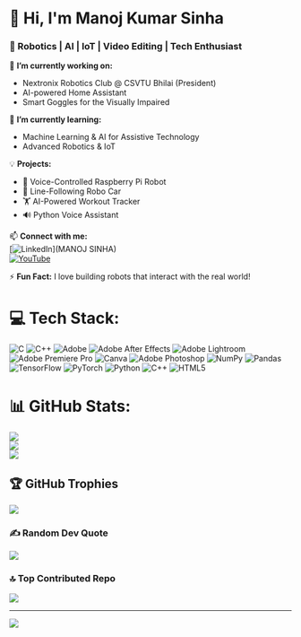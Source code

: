 # 👋 Hi, I'm Manoj Kumar Sinha  
### 🚀 Robotics | AI | IoT | Video Editing | Tech Enthusiast  

🔭 **I’m currently working on:**  
- Nextronix Robotics Club @ CSVTU Bhilai (President)  
- AI-powered Home Assistant  
- Smart Goggles for the Visually Impaired  

🌱 **I’m currently learning:**  
- Machine Learning & AI for Assistive Technology  
- Advanced Robotics & IoT  

💡 **Projects:**  
- 🤖 Voice-Controlled Raspberry Pi Robot  
- 🚗 Line-Following Robo Car  
- 🏋️ AI-Powered Workout Tracker  
- 🔊 Python Voice Assistant  

📫 **Connect with me:**  
[![LinkedIn](https://img.shields.io/badge/-LinkedIn-blue?style=flat&logo=Linkedin)](MANOJ SINHA)  
[![YouTube](https://img.shields.io/badge/-YouTube-red?style=flat&logo=YouTube)](your-youtube-channel)  



⚡ **Fun Fact:** I love building robots that interact with the real world!  





# 💻 Tech Stack:
![C](https://img.shields.io/badge/c-%2300599C.svg?style=plastic&logo=c&logoColor=white) ![C++](https://img.shields.io/badge/c++-%2300599C.svg?style=plastic&logo=c%2B%2B&logoColor=white) ![Adobe](https://img.shields.io/badge/adobe-%23FF0000.svg?style=plastic&logo=adobe&logoColor=white) ![Adobe After Effects](https://img.shields.io/badge/Adobe%20After%20Effects-9999FF.svg?style=plastic&logo=Adobe%20After%20Effects&logoColor=white) ![Adobe Lightroom](https://img.shields.io/badge/Adobe%20Lightroom-31A8FF.svg?style=plastic&logo=Adobe%20Lightroom&logoColor=white) ![Adobe Premiere Pro](https://img.shields.io/badge/Adobe%20Premiere%20Pro-9999FF.svg?style=plastic&logo=Adobe%20Premiere%20Pro&logoColor=white) ![Canva](https://img.shields.io/badge/Canva-%2300C4CC.svg?style=plastic&logo=Canva&logoColor=white) ![Adobe Photoshop](https://img.shields.io/badge/adobe%20photoshop-%2331A8FF.svg?style=plastic&logo=adobe%20photoshop&logoColor=white) ![NumPy](https://img.shields.io/badge/numpy-%23013243.svg?style=plastic&logo=numpy&logoColor=white) ![Pandas](https://img.shields.io/badge/pandas-%23150458.svg?style=plastic&logo=pandas&logoColor=white) ![TensorFlow](https://img.shields.io/badge/TensorFlow-%23FF6F00.svg?style=plastic&logo=TensorFlow&logoColor=white) ![PyTorch](https://img.shields.io/badge/PyTorch-%23EE4C2C.svg?style=plastic&logo=PyTorch&logoColor=white) ![Python](https://img.shields.io/badge/python-3670A0?style=plastic&logo=python&logoColor=ffdd54) ![C++](https://img.shields.io/badge/c++-%2300599C.svg?style=plastic&logo=c%2B%2B&logoColor=white) ![HTML5](https://img.shields.io/badge/html5-%23E34F26.svg?style=plastic&logo=html5&logoColor=white)
# 📊 GitHub Stats:
![](https://github-readme-stats.vercel.app/api?username=mksinha01&theme=dark&hide_border=true&include_all_commits=true&count_private=true)<br/>
![](https://nirzak-streak-stats.vercel.app/?user=mksinha01&theme=dark&hide_border=true)<br/>
![](https://github-readme-stats.vercel.app/api/top-langs/?username=mksinha01&theme=dark&hide_border=true&include_all_commits=true&count_private=true&layout=compact)

## 🏆 GitHub Trophies
![](https://github-profile-trophy.vercel.app/?username=mksinha01&theme=blue_navy&no-frame=true&no-bg=true&margin-w=4)

### ✍️ Random Dev Quote
![](https://quotes-github-readme.vercel.app/api?type=horizontal&theme=gruvbox)

### 🔝 Top Contributed Repo
![](https://github-contributor-stats.vercel.app/api?username=mksinha01&limit=5&theme=dark&combine_all_yearly_contributions=true)

---
[![](https://visitcount.itsvg.in/api?id=mksinha01&icon=0&color=0)](https://visitcount.itsvg.in)

<!-- Proudly created with GPRM ( https://gprm.itsvg.in ) -->

